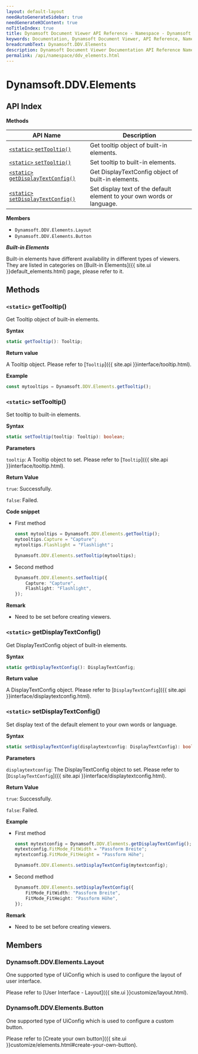 ```yaml
---
layout: default-layout
needAutoGenerateSidebar: true
needGenerateH3Content: true
noTitleIndex: true
title: Dynamsoft Document Viewer API Reference - Namespace - Dynamsoft.DDV.Elements
keywords: Documentation, Dynamsoft Document Viewer, API Reference, Namespace, Dynamsoft.DDV.Elements
breadcrumbText: Dynamsoft.DDV.Elements
description: Dynamsoft Document Viewer Documentation API Reference Namespace Dynamsoft.DDV.Elements Page
permalink: /api/namespace/ddv_elements.html
---
```


# Dynamsoft.DDV.Elements

## API Index

**Methods**

| API Name               | Description                                                  |
| ---------------------- | ------------------------------------------------------------ |
| [`<static>` `getTooltip()`](#static-gettooltip)           | Get tooltip object of built-in elements.                      |
| [`<static>` `setTooltip()`](#static-settooltip)           | Set tooltip to built-in elements.                             |
| [`<static>` `getDisplayTextConfig()`](#static-getdisplaytextconfig) | Get DisplayTextConfig object of built-in elements.            |
| [`<static>` `setDisplayTextConfig()`](#static-setdisplaytextconfig) | Set display text of the default element to your own words or language. |

**Members**

- `Dynamsoft.DDV.Elements.Layout`
- `Dynamsoft.DDV.Elements.Button`

***Built-in Elements***

Built-in elements have different availability in different types of viewers. They are listed in categories on [Built-in Elements]({{ site.ui }}default_elements.html) page, please refer to it.

## Methods

### `<static>` getTooltip()

Get Tooltip object of built-in elements.

**Syntax**

```typescript
static getTooltip(): Tooltip;
```

**Return value**

A Tooltip object. Please refer to [`Tooltip`]({{ site.api }}interface/tooltip.html).

**Example**

```typescript
const mytooltips = Dynamsoft.DDV.Elements.getTooltip();
```

### `<static>` setTooltip()

Set tooltip to built-in elements.

**Syntax**

```typescript
static setTooltip(tooltip: Tooltip): boolean; 
```

**Parameters**

`tooltip`: A Tooltip object to set. Please refer to [`Tooltip`]({{ site.api }}interface/tooltip.html).

**Return Value**

`true`: Successfully.

`false`: Failed.

**Code snippet**

- First method
    ```typescript
    const mytooltips = Dynamsoft.DDV.Elements.getTooltip();
    mytooltips.Capture = "Capture";
    mytooltips.Flashlight = "Flashlight"；

    Dynamsoft.DDV.Elements.setTooltip(mytooltips);
    ```
- Second method

    ```typescript
    Dynamsoft.DDV.Elements.setTooltip({
        Capture: "Capture",
        Flashlight: "Flashlight",
    });
    ```

**Remark**

- Need to be set before creating viewers.

### `<static>` getDisplayTextConfig()

Get DisplayTextConfig object of built-in elements.

**Syntax**

```typescript
static getDisplayTextConfig(): DisplayTextConfig;
```

**Return value**

A DisplayTextConfig object. Please refer to [`DisplayTextConfig`]({{ site.api }}interface/displaytextconfig.html).

### `<static>` setDisplayTextConfig()

Set display text of the default element to your own words or language.

**Syntax**

```typescript
static setDisplayTextConfig(displaytextconfig: DisplayTextConfig): boolean; 
```

**Parameters**

`displaytextconfig`: The DisplayTextConfig object to set. Please refer to [`DisplayTextConfig`]({{ site.api }}interface/displaytextconfig.html).

**Return Value**

`true`: Successfully.

`false`: Failed.

**Example**

- First method
    ```typescript
    const mytextconfig = Dynamsoft.DDV.Elements.getDisplayTextConfig();
    mytextconfig.FitMode_FitWidth = "Passform Breite";
    mytextconfig.FitMode_FitHeight = "Passform Höhe";

    Dynamsoft.DDV.Elements.setDisplayTextConfig(mytextconfig);
    ```

- Second method
    ```typescript
    Dynamsoft.DDV.Elements.setDisplayTextConfig({
        FitMode_FitWidth: "Passform Breite",
        FitMode_FitHeight: "Passform Höhe",
    });
    ```

**Remark**

- Need to be set before creating viewers.

## Members

### Dynamsoft.DDV.Elements.Layout

One supported type of UiConfig which is used to configure the layout of user interface.

Please refer to [User Interface - Layout]({{ site.ui }}customize/layout.html).

### Dynamsoft.DDV.Elements.Button

One supported type of UiConfig which is used to configure a custom button.

Please refer to [Create your own button]({{ site.ui }}customize/elements.html#create-your-own-button).